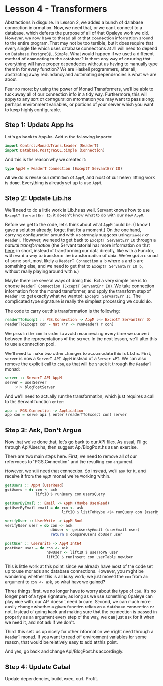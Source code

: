 # Lesson 4 - Transformers

Abstractions in disguise.  In Lesson 2, we added a bunch of database connection information.  Now, we need that, or we can't connect to a database, which defeats the purpose of all of that Opaleye work we did.  However, we now have to thread all of that connection information around to the entire program.  That may not be too terrible, but it does require that every single file which uses database connections at all will need to depend on `Database.PostgreSQL.Simple`.  What would happen if we used a different method of connecting to the database?  Is there any way of ensuring that everything will have proper dependecies without us having to manually type them in for every function?  We are Haskell programmers, after all; abstracting away redundancy and automating dependencies is what we are about.

Fear no more: by using the power of Monad Transformers, we'll be able to tuck away all of our connection info in a tidy way.  Furthermore, this will apply to any sort of configuration information you may want to pass along; perhaps environment variables, or portions of your server which you want to keep highly configurable.

## Step 1: Update App.hs

Let's go back to App.hs.  Add in the following imports:
```haskell
import Control.Monad.Trans.Reader (ReaderT)
import Database.PostgreSQL.Simple (Connection)
```

And this is the reason why we created it:
```haskell
type AppM = ReaderT Connection (ExceptT ServantErr IO)
```
All we do is revise our definition of `AppM`, and most of our heavy lifting work is done.  Everything is already set up to use `AppM`.

## Step 2: Update Lib.hs

We'll need to do a little work in Lib.hs as well.  Servant knows how to use `ExceptT ServantErr IO`; it doesn't know what to do with our new `AppM`.

Before we get to the code, let's think about what `AppM` could be.  (I know I gave a solution already; forget that for a moment.)  On the one hand, carrying configuration around with us strongly suggests using `Reader` or `ReaderT`.  However, we need to get back to `ExceptT ServantErr IO` through a *natural transformation* (the Servant tutorial has more information on that [here](https://haskell-servant.github.io/tutorial/server.html#using-another-monad-for-your-handlers); in short, instead of transforming our data directly, like with a Functor, with want a way to transform the transformation of data.  We've got a monad of some sort, most likely a `ReaderT Connection a b` where `a` and `b` are something else, and we need to get that to `ExceptT ServantErr IO b`, without really playing around with `b`.)

Maybe there are several ways of doing this.  But a very simple one is to choose `ReaderT Connection (ExceptT ServantErr IO)`.  We take connection information from the monad transformer, and apply the transform step of `ReaderT` to get exactly what we wanted: `ExceptT ServantErr IO`.  The complicated type signature is really the simplest processing we could do.

The code to carry out this transformation is the following:
```haskell
readerTToExcept :: PGS.Connection -> AppM :~> ExceptT ServantErr IO
readerTToExcept con = Nat (\r -> runReaderT r con)
```

We pass in the `con` in order to avoid reconnecting every time we convert between the representations of the server.  In the next lesson, we'll alter this to use a connection pool.

We'll need to make two other changes to accomodate this is Lib.hs.  First, `server` is now a `ServerT API AppM` instead of a `Server API`.  We can also remove the explicit call to `con`, as that will be snuck it through the `ReaderT` monad:
```haskell
server :: ServerT API AppM
server = userServer
    :<|> blogPostServer
```

And we'll need to actually run the transformation, which just requires a call to the Servant function `enter`:
```haskell
app :: PGS.Connection -> Application
app con = serve api $ enter (readerTToExcept con) server
```

## Step 3: Ask, Don't Argue

Now that we've done that, let's go back to our API files.  As usual, I'll go through Api/User.hs, then suggest Api/BlogPost.hs as an exercise.

There are two main steps here.  First, we need to remove all of our references to "PGS.Connection" and the resulting `con` argument.

However, we still need that connection.  So instead, we'll `ask` for it, and receive it from the `AppM` monad we're working within.
```haskell
getUsers :: AppM [UserRead]
getUsers = do con <- ask
              liftIO $ runQuery con usersQuery

getUserByEmail :: Email -> AppM (Maybe UserRead)
getUserByEmail email = do con <- ask
                          liftIO $ listToMaybe <$> runQuery con (userByEmailQuery email)

verifyUser :: UserWrite -> AppM Bool
verifyUser user = do con <- ask
                     dbUser <- getUserByEmail (userEmail user)
                     return $ compareUsers dbUser user

postUser :: UserWrite -> AppM Int64
postUser user = do con <- ask
                   newUser <- liftIO $ userToPG user
                   liftIO $ runInsert con userTable newUser
```
This is little work at this point, since we already have most of the code set up to use monads and database connections.  However, you might be wondering whether this is all busy work; we just moved the `con` from an argument to `con <- ask`, so what have we gained?

Three things: first, we no longer have to worry about the type of `con`.  It's no longer part of a type signature; as long as we use something Opaleye can play nice with, our API doesn't need to care.  Second, we can much more easily change whether a given function relies on a database connection or not.  Instead of going back and making sure that the connection is passed in properly as an argument every step of the way, we can just ask for it when we need it, and not ask if we don't.

Third, this sets us up nicely for other information we might need through a `ReaderT` monad.  If you want to read off environment variables for some reason, that would be relatively easy to add at this point.

And yes, go back and change Api/BlogPost.hs accordingly.

## Step 4: Update Cabal

Update dependencies, build, exec, curl.  Profit.
